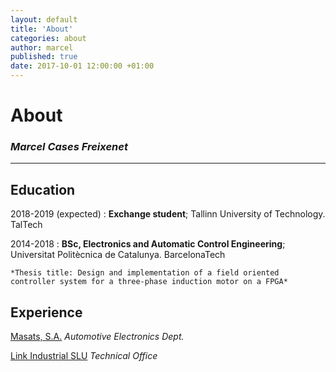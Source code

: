 ```yaml
---
layout: default
title: 'About'
categories: about
author: marcel
published: true
date: 2017-10-01 12:00:00 +01:00
---
```

# About

### _Marcel Cases Freixenet_
---  

Education
---------

2018-2019 (expected)
:   **Exchange student**; Tallinn University of Technology. TalTech     
      
      
2014-2018
:   **BSc, Electronics and Automatic Control Engineering**; Universitat Politècnica de Catalunya. BarcelonaTech

    *Thesis title: Design and implementation of a field oriented controller system for a three-phase induction motor on a FPGA*

Experience
----------

[Masats, S.A.](http://www.masats.es/en/) _Automotive Electronics Dept._

[Link Industrial SLU](http://www.linkindustrial.es/web/en/) _Technical Office_
